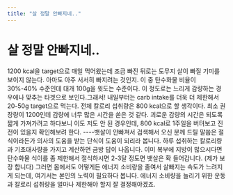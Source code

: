 ```yaml
---
title: "살 정말 안빠지네.."
---
```

# 살 정말 안빠지네..

1200 kcal을 target으로 매일 먹어왔는데 조금 빠진 뒤로는 도무지 살이 빠질 기미를 보이지 않는다. 아마도 아주 서서히 빠지려는 것인지. 이 중 탄수화물 비율이 30%-40% 수준인데 대개 100g을 윗도는 수준이다. 이 정도로는 느리게 감량하는 경우에나 맞추는 타겟으로 보인다.그래서! 내일부터는 carb intake를 더욱 더 제한해서 20-50g target으로 먹는다. 전체 칼로리 섭취량은 800 kcal으로 할 생각이다. 최소 권장량이 1200인데 감량에 너무 많은 시간을 쏟은 것 같다. 괴로운 감량의 시간은 되도록 짧게 가져가려고 하다보니 이도 저도 안 된 경우인데, 800 kcal로 1주일을 버텨보고 진전이 있을지 확인해보려 한다. ----뱃살이 안빠져서 검색해서 오신 분께 드릴 말씀은 절식이라든가 의사의 도움을 받는 단식이 도움이 되리라 봅니다. 하루 섭취하는 칼로리량과 기초대사량을 가지고 계산하면 금방 답이 나옵니다. 이미 복부에 지방이 많으시다면 탄수화물 식이를 좀 제한해서 절식하시면 2-3달 정도면 뱃살은 확 들어갑니다. (제가 보장 합니다) 그러면 몸에서도 어떻게든 에너지 소비량을 줄여서 살빠지는 속도가 느려지게 되는데, 여기서는 본인의 노력이 필요하다 봅니다. 에너지 소비량을 늘리기 위한 운동과 칼로리 섭취량을 얼마나 제한해야 할지 잘 결정해야겠죠.

